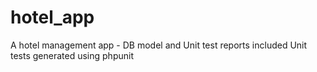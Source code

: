 # hotel_app
A hotel management app - DB model and Unit test reports included
Unit tests generated using phpunit
